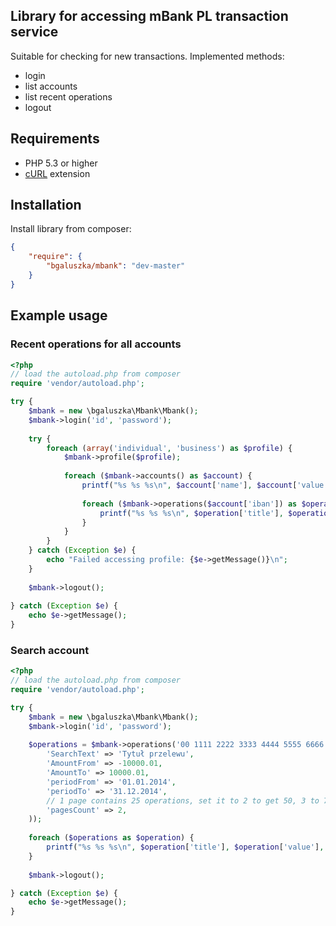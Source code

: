 ## Library for accessing mBank PL transaction service

Suitable for checking for new transactions. Implemented methods:

* login
* list accounts
* list recent operations
* logout

## Requirements

* PHP 5.3 or higher
* [cURL](http://www.php.net/manual/book.curl.php) extension

## Installation

Install library from composer:

```json
{
    "require": {
        "bgaluszka/mbank": "dev-master"
    }
}
```

## Example usage

### Recent operations for all accounts

```php
<?php
// load the autoload.php from composer
require 'vendor/autoload.php';

try {
    $mbank = new \bgaluszka\Mbank\Mbank();
    $mbank->login('id', 'password');
    
    try {
        foreach (array('individual', 'business') as $profile) {
            $mbank->profile($profile);
        
            foreach ($mbank->accounts() as $account) {
                printf("%s %s %s\n", $account['name'], $account['value'], $account['currency']);
        
                foreach ($mbank->operations($account['iban']) as $operation) {
                	printf("%s %s %s\n", $operation['title'], $operation['value'], $operation['currency']);
                }
            }
        }
    } catch (Exception $e) {
        echo "Failed accessing profile: {$e->getMessage()}\n";
    }
    
    $mbank->logout();
    
} catch (Exception $e) {
	echo $e->getMessage();
}
```

### Search account

```php
<?php
// load the autoload.php from composer
require 'vendor/autoload.php';

try {
    $mbank = new \bgaluszka\Mbank\Mbank();
    $mbank->login('id', 'password');
    
    $operations = $mbank->operations('00 1111 2222 3333 4444 5555 6666', array(
        'SearchText' => 'Tytuł przelewu',
        'AmountFrom' => -10000.01,
        'AmountTo' => 10000.01,
        'periodFrom' => '01.01.2014',
        'periodTo' => '31.12.2014',
        // 1 page contains 25 operations, set it to 2 to get 50, 3 to 75 and so on
        'pagesCount' => 2,
    ));
    
    foreach ($operations as $operation) {
        printf("%s %s %s\n", $operation['title'], $operation['value'], $operation['currency']);
    }
    
    $mbank->logout();

} catch (Exception $e) {
	echo $e->getMessage();
}
```
